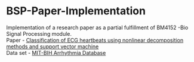 # BSP-Paper-Implementation
Implementation of a research paper as a partial fulfillment of BM4152 -Bio Signal Processing module. 
<br>
Paper - [Classification of ECG heartbeats using nonlinear decomposition methods and support vector machine](https://www.sciencedirect.com/science/article/abs/pii/S0010482517301701?via%3Dihub) <br>
Data set - [MIT-BIH Arrhythmia Database](https://www.physionet.org/content/mitdb/1.0.0/)
